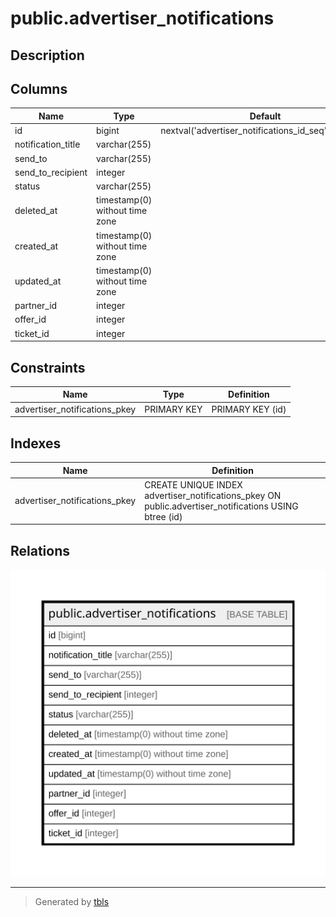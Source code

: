 # public.advertiser_notifications

## Description

## Columns

| Name | Type | Default | Nullable | Children | Parents | Comment |
| ---- | ---- | ------- | -------- | -------- | ------- | ------- |
| id | bigint | nextval('advertiser_notifications_id_seq'::regclass) | false |  |  |  |
| notification_title | varchar(255) |  | true |  |  |  |
| send_to | varchar(255) |  | true |  |  |  |
| send_to_recipient | integer |  | true |  |  |  |
| status | varchar(255) |  | true |  |  |  |
| deleted_at | timestamp(0) without time zone |  | true |  |  |  |
| created_at | timestamp(0) without time zone |  | true |  |  |  |
| updated_at | timestamp(0) without time zone |  | true |  |  |  |
| partner_id | integer |  | true |  |  |  |
| offer_id | integer |  | true |  |  |  |
| ticket_id | integer |  | true |  |  |  |

## Constraints

| Name | Type | Definition |
| ---- | ---- | ---------- |
| advertiser_notifications_pkey | PRIMARY KEY | PRIMARY KEY (id) |

## Indexes

| Name | Definition |
| ---- | ---------- |
| advertiser_notifications_pkey | CREATE UNIQUE INDEX advertiser_notifications_pkey ON public.advertiser_notifications USING btree (id) |

## Relations

![er](public.advertiser_notifications.svg)

---

> Generated by [tbls](https://github.com/k1LoW/tbls)
